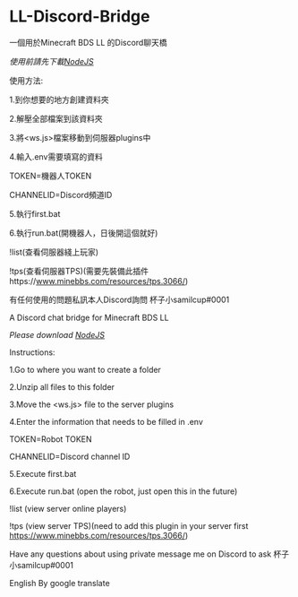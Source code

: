 # LL-Discord-Bridge
一個用於Minecraft BDS LL 的Discord聊天橋

_使用前請先下載[NodeJS](https://nodejs.org/en/ "NodeJS")_

使用方法:

1.到你想要的地方創建資料夾

2.解壓全部檔案到該資料夾

3.將<ws.js>檔案移動到伺服器plugins中

4.輸入.env需要填寫的資料

TOKEN=機器人TOKEN

CHANNELID=Discord頻道ID

5.執行first.bat

6.執行run.bat(開機器人，日後開這個就好)

!list(查看伺服器綫上玩家)

!tps(查看伺服器TPS)(需要先裝備此插件https://www.minebbs.com/resources/tps.3066/)

有任何使用的問題私訊本人Discord詢問 杯子小samilcup#0001


A Discord chat bridge for Minecraft BDS LL

_Please download [NodeJS](https://nodejs.org/en/ "NodeJS")_

Instructions:

1.Go to where you want to create a folder

2.Unzip all files to this folder

3.Move the <ws.js> file to the server plugins

4.Enter the information that needs to be filled in .env

TOKEN=Robot TOKEN

CHANNELID=Discord channel ID

5.Execute first.bat

6.Execute run.bat (open the robot, just open this in the future)

!list (view server online players)

!tps (view server TPS)(need to add this plugin in your server first https://www.minebbs.com/resources/tps.3066/)

Have any questions about using private message me on Discord to ask 杯子小samilcup#0001

English By google translate
